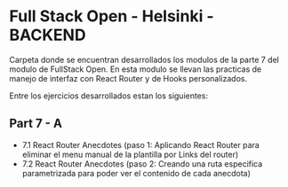# Full Stack Open - Helsinki - BACKEND

Carpeta donde se encuentran desarrollados los modulos de la parte 7 del modulo de FullStack Open.
En esta modulo se llevan las practicas de manejo de interfaz con React Router y de Hooks personalizados.

Entre los ejercicios desarrollados estan los siguientes:

## Part 7 - A 

- 7.1 React Router Anecdotes (paso 1: Aplicando React Router para eliminar el menu manual de la plantilla por Links del router)
- 7.2 React Router Anecdotes (paso 2: Creando una ruta especifica parametrizada para poder ver el contenido de cada anecdota)